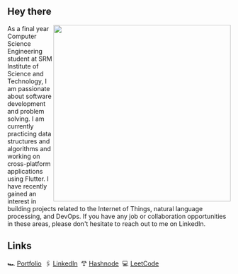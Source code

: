 ## Hey there
<p>
  <img align="right" src="https://c4.wallpaperflare.com/wallpaper/632/34/549/technology-monitor-alpha-coders-binary-wallpaper-preview.jpg" width="400&quot;" data-canonical-src="https://64.media.tumblr.com/a0d581666d26dd9c66bf8ed395cba948/tumblr_my2uisrvYm1r60ay5o1_500.gifv" style="max-width: 80%;">
As a final year Computer Science Engineering student at SRM Institute of Science and Technology, I am passionate about software development and problem solving. I am currently practicing data structures and algorithms and working on cross-platform applications using Flutter. I have recently gained an interest in building projects related to the Internet of Things, natural language processing, and DevOps. If you have any job or collaboration opportunities in these areas, please don't hesitate to reach out to me on LinkedIn. </p>

## Links 
🏎️ [Portfolio](https://shresthkapoor7-5b90e.web.app/) &nbsp;🖇️ [LinkedIn](https://www.linkedin.com/in/shresth-kapoor-7skp/) &nbsp;𐂷 [Hashnode](https://shresthkapoor7.hashnode.dev/) &nbsp;💻 [LeetCode](https://leetcode.com/shresthkapoor7/) &nbsp;



